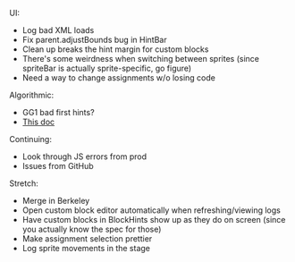 UI:
* Log bad XML loads
* Fix parent.adjustBounds bug in HintBar
* Clean up breaks the hint margin for custom blocks
* There's some weirdness when switching between sprites (since spriteBar is
actually sprite-specific, go figure)
* Need a way to change assignments w/o losing code

Algorithmic:
* GG1 bad first hints?
* [This doc](https://docs.google.com/document/d/1_t-jeOH34-yaK4aXZpbNDNnAvZt5m4d-1ZY2gTcSQ6o/edit)

Continuing:
* Look through JS errors from prod
* Issues from GitHub

Stretch:
* Merge in Berkeley
* Open custom block editor automatically when refreshing/viewing logs
* Have custom blocks in BlockHints show up as they do on screen (since you
actually know the spec for those)
* Make assignment selection prettier
* Log sprite movements in the stage
